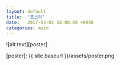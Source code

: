 ```yaml
---
layout: default
title:  "포스터"
date:   2017-03-02 18:00:00 +0900
categories: main
---
```


![alt text][poster]

[poster]: {{ site.baseurl }}/assets/poster.png
